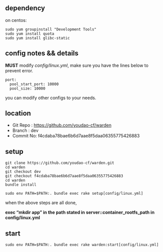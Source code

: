 ## dependency

on centos:

    sudo yum groupinstall "Development Tools"
    sudo yum install quota
    sudo yum install glibc-static

## config notes && details

**MUST** modify *config/linux.yml*, make sure you have the lines below to prevent error.

    port:
      pool_start_port: 10000
      pool_size: 10000
      
you can modify other configs to your needs.

## location
- Git Repo : https://github.com/youdao-cf/warden
- Branch : dev
- Commit No: f4cdaba78bae6b6d7aae8f5daa06355775426883

## setup

    git clone https://github.com/youdao-cf/warden.git
    cd warden
	git checkout dev
	git checkout f4cdaba78bae6b6d7aae8f5daa06355775426883
	cd warden
    bundle install

    sudo env PATH=$PATH:. bundle exec rake setup[config/linux.yml]

when the above steps are all done,

**exec “mkdir app” in the path stated in server::container_rootfs_path in config/linux.yml**



## start 

    sudo env PATH=$PATH:. bundle exec rake warden:start[config/linux.yml]

